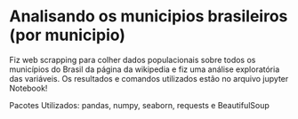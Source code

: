 # Analisando os municipios brasileiros (por municipio)
Fiz web scrapping para colher dados populacionais sobre todos os municípios do Brasil da página da wikipedia e fiz uma análise exploratória das variáveis. Os resultados e comandos utilizados estão no arquivo jupyter Notebook!

Pacotes Utilizados: pandas, numpy, seaborn, requests e BeautifulSoup
